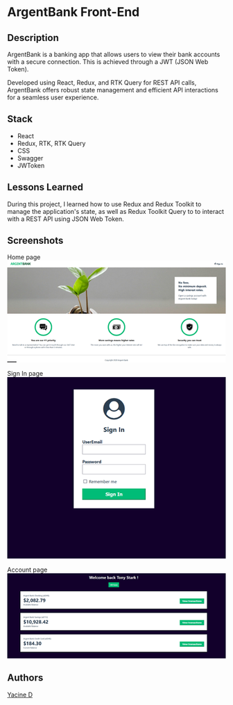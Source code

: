 # ArgentBank Front-End

## Description

ArgentBank is a banking app that allows users to view their bank accounts with a secure connection. This is achieved through a JWT (JSON Web Token).

Developed using React, Redux, and RTK Query for REST API calls, ArgentBank offers robust state management and efficient API interactions for a seamless user experience.

## Stack

-   React
-   Redux, RTK, RTK Query
-   CSS
-   Swagger
-   JWToken

## Lessons Learned

During this project, I learned how to use Redux and Redux Toolkit to manage the application's state, as well as Redux Toolkit Query to to interact with a REST API using JSON Web Token.

## Screenshots

Home page <br>
<img src="src/assets/screenshots/argentbank1.png" width="600" />

Sign In page <br>
<img src="src/assets/screenshots/argentbank2.png" width="600" />

Account page <br>
<img src="src/assets/screenshots/argentbank3.png" width="600" />

## Authors

[Yacine D](https://github.com/Yacine-Di)
